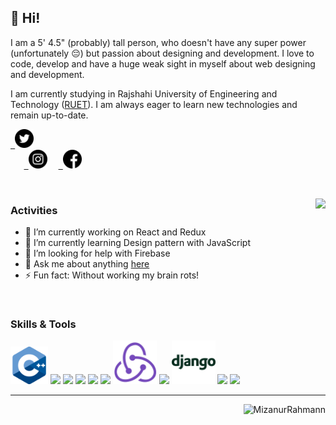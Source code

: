 ## 👋 Hi!

I am a 5' 4.5" (probably) tall person, who doesn't have any super power (unfortunately :pensive:) but passion about designing and development. I love to code, develop and have a huge weak sight in myself about web designing and development.

I am currently studying in Rajshahi University of Engineering and Technology ([RUET](https://www.ruet.ac.bd/)). I am always eager to learn new technologies and remain up-to-date.

<p>
   <code><a href="https://twitter.com/Mizanur43401273"> <img src="https://github.com/MizanurRahmann/MizanurRahmann/blob/master/assets/twitter.png" height="30"></a></code>&emsp;
   <code>
   <a href="https://www.instagram.com/mizan842/"> <img src="https://github.com/MizanurRahmann/MizanurRahmann/blob/master/assets/instagram-sketched.png" height="30"></a></code>&emsp;
   <code><a href="https://www.facebook.com/mizan.rahmam.50/"> <img src="https://github.com/MizanurRahmann/MizanurRahmann/blob/master/assets/facebook.png" height="30"></a></code>
<p>
<br>
<p>
   <img align="right" src="https://github-readme-stats.anuraghazra1.vercel.app/api/top-langs/?username=MizanurRahmann&layout=compact&title_color=000" />
</p>

### Activities

- 🔭 I’m currently working on React and Redux
- 🌱 I’m currently learning Design pattern with JavaScript
- 🤔 I’m looking for help with Firebase
- 💬 Ask me about anything [here](https://github.com/MizanurRahmann/MizanurRahmann/issues)
- ⚡ Fun fact: Without working my brain rots!


<br>

### Skills & Tools
<p>
   <img width="60" src="https://raw.githubusercontent.com/github/explore/80688e429a7d4ef2fca1e82350fe8e3517d3494d/topics/cpp/cpp.png">
   <img src="https://i.giphy.com/media/XAxylRMCdpbEWUAvr8/200.webp" width="70">
   <img src="https://i.giphy.com/media/fsEaZldNC8A1PJ3mwp/200.webp" width="70">
   <img src="https://i.giphy.com/media/Sr8xDpMwVKOHUWDVRD/200.webp" width="70">
   <img src="https://media3.giphy.com/media/ln7z2eWriiQAllfVcn/200w.webp" width="70">
   <img src="https://i.giphy.com/media/eNAsjO55tPbgaor7ma/200w.webp" width="70">
   <img width="70" src="https://raw.githubusercontent.com/github/explore/80688e429a7d4ef2fca1e82350fe8e3517d3494d/topics/redux/redux.png">
   <img src="https://i.giphy.com/media/LMt9638dO8dftAjtco/200.webp" width="70">
   <img width="70" src="https://raw.githubusercontent.com/github/explore/80688e429a7d4ef2fca1e82350fe8e3517d3494d/topics/django/django.png"></code>
   <img src="https://i.giphy.com/media/KzJkzjggfGN5Py6nkT/200.webp" width="70">
   <img src="https://i.giphy.com/media/IdyAQJVN2kVPNUrojM/200.webp" width="70">
</p>

---
<img align='right' src="https://komarev.com/ghpvc/?username=MizanurRahmann" alt="MizanurRahmann" /> </p>
